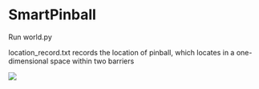 # SmartPinball

Run world.py

location_record.txt records the location of pinball, which locates in a one-dimensional space within two barriers

![](https://github.com/brcai/SmartPinball/blob/main/demo.gif)
